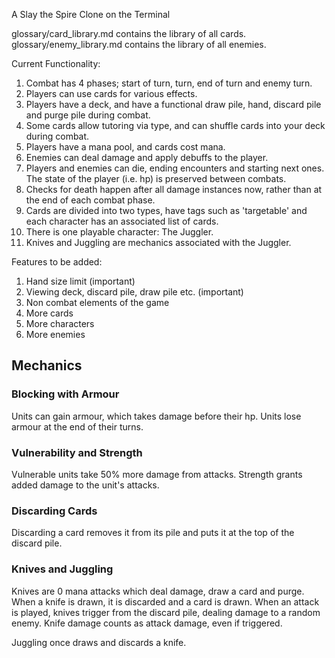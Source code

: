 A Slay the Spire Clone on the Terminal

glossary/card_library.md contains the library of all cards.  
glossary/enemy_library.md contains the library of all enemies.

Current Functionality:
1. Combat has 4 phases; start of turn, turn, end of turn and enemy turn.
1. Players can use cards for various effects.
2. Players have a deck, and have a functional draw pile, hand, discard pile and purge pile during combat.
3. Some cards allow tutoring via type, and can shuffle cards into your deck during combat.
4. Players have a mana pool, and cards cost mana.
4. Enemies can deal damage and apply debuffs to the player.
5. Players and enemies can die, ending encounters and starting next ones. The state of the player (i.e. hp) is preserved between combats.
6. Checks for death happen after all damage instances now, rather than at the end of each combat phase.
7. Cards are divided into two types, have tags such as 'targetable' and each character has an associated list of cards.
7. There is one playable character: The Juggler.
8. Knives and Juggling are mechanics associated with the Juggler.

Features to be added:
1. Hand size limit (important)
2. Viewing deck, discard pile, draw pile etc. (important)
3. Non combat elements of the game
4. More cards
5. More characters
6. More enemies

## Mechanics
### Blocking with Armour
Units can gain armour, which takes damage before their hp. Units lose armour at the end of their turns.

### Vulnerability and Strength
Vulnerable units take 50% more damage from attacks. Strength grants added damage to the unit's attacks.

### Discarding Cards
Discarding a card removes it from its pile and puts it at the top of the discard pile.

### Knives and Juggling
Knives are 0 mana attacks which deal damage, draw a card and purge. When a knife is drawn, it is discarded and a card is drawn.
When an attack is played, knives trigger from the discard pile, dealing damage to a random enemy. Knife damage counts as attack damage, even if triggered.

Juggling once draws and discards a knife.